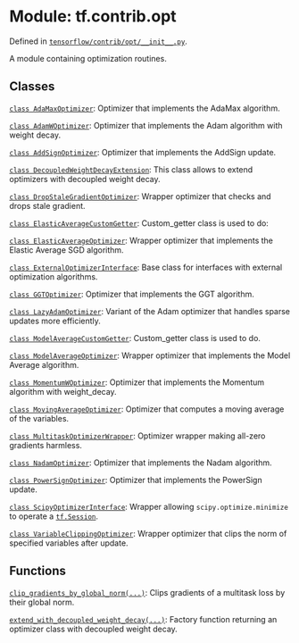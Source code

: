 <div itemscope itemtype="http://developers.google.com/ReferenceObject">
<meta itemprop="name" content="tf.contrib.opt" />
</div>

# Module: tf.contrib.opt



Defined in [`tensorflow/contrib/opt/__init__.py`](https://www.tensorflow.org/code/tensorflow/contrib/opt/__init__.py).

A module containing optimization routines.

## Classes

[`class AdaMaxOptimizer`](../../tf/contrib/opt/AdaMaxOptimizer.md): Optimizer that implements the AdaMax algorithm.

[`class AdamWOptimizer`](../../tf/contrib/opt/AdamWOptimizer.md): Optimizer that implements the Adam algorithm with weight decay.

[`class AddSignOptimizer`](../../tf/contrib/opt/AddSignOptimizer.md): Optimizer that implements the AddSign update.

[`class DecoupledWeightDecayExtension`](../../tf/contrib/opt/DecoupledWeightDecayExtension.md): This class allows to extend optimizers with decoupled weight decay.

[`class DropStaleGradientOptimizer`](../../tf/contrib/opt/DropStaleGradientOptimizer.md): Wrapper optimizer that checks and drops stale gradient.

[`class ElasticAverageCustomGetter`](../../tf/contrib/opt/ElasticAverageCustomGetter.md): Custom_getter class is used to do:

[`class ElasticAverageOptimizer`](../../tf/contrib/opt/ElasticAverageOptimizer.md): Wrapper optimizer that implements the Elastic Average SGD algorithm.

[`class ExternalOptimizerInterface`](../../tf/contrib/opt/ExternalOptimizerInterface.md): Base class for interfaces with external optimization algorithms.

[`class GGTOptimizer`](../../tf/contrib/opt/GGTOptimizer.md): Optimizer that implements the GGT algorithm.

[`class LazyAdamOptimizer`](../../tf/contrib/opt/LazyAdamOptimizer.md): Variant of the Adam optimizer that handles sparse updates more efficiently.

[`class ModelAverageCustomGetter`](../../tf/contrib/opt/ModelAverageCustomGetter.md): Custom_getter class is used to do.

[`class ModelAverageOptimizer`](../../tf/contrib/opt/ModelAverageOptimizer.md): Wrapper optimizer that implements the Model Average algorithm.

[`class MomentumWOptimizer`](../../tf/contrib/opt/MomentumWOptimizer.md): Optimizer that implements the Momentum algorithm with weight_decay.

[`class MovingAverageOptimizer`](../../tf/contrib/opt/MovingAverageOptimizer.md): Optimizer that computes a moving average of the variables.

[`class MultitaskOptimizerWrapper`](../../tf/contrib/opt/MultitaskOptimizerWrapper.md): Optimizer wrapper making all-zero gradients harmless.

[`class NadamOptimizer`](../../tf/contrib/opt/NadamOptimizer.md): Optimizer that implements the Nadam algorithm.

[`class PowerSignOptimizer`](../../tf/contrib/opt/PowerSignOptimizer.md): Optimizer that implements the PowerSign update.

[`class ScipyOptimizerInterface`](../../tf/contrib/opt/ScipyOptimizerInterface.md): Wrapper allowing `scipy.optimize.minimize` to operate a <a href="../../tf/Session.md"><code>tf.Session</code></a>.

[`class VariableClippingOptimizer`](../../tf/contrib/opt/VariableClippingOptimizer.md): Wrapper optimizer that clips the norm of specified variables after update.

## Functions

[`clip_gradients_by_global_norm(...)`](../../tf/contrib/opt/clip_gradients_by_global_norm.md): Clips gradients of a multitask loss by their global norm.

[`extend_with_decoupled_weight_decay(...)`](../../tf/contrib/opt/extend_with_decoupled_weight_decay.md): Factory function returning an optimizer class with decoupled weight decay.

